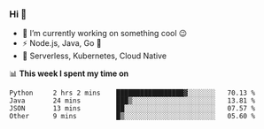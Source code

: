 ### Hi 👋

<!--
**nodejh/nodejh** is a ✨ _special_ ✨ repository because its `README.md` (this file) appears on your GitHub profile.

Here are some ideas to get you started:

- 🔭 I’m currently working on ...
- 🌱 I’m currently learning ...
- 👯 I’m looking to collaborate on ...
- 🤔 I’m looking for help with ...
- 💬 Ask me about ...
- 📫 How to reach me: ...
- 😄 Pronouns: ...
- ⚡ Fun fact: ...
-->

- 🔭 I’m currently working on something cool :wink:
- ⚡ Node.js, Java, Go :thought_balloon:
- 🤖 Serverless, Kubernetes, Cloud Native

📊 **This week I spent my time on**

<!--START_SECTION:waka-->

```text
Python     2 hrs 2 mins    █████████████████▓░░░░░░░   70.13 %
Java       24 mins         ███▒░░░░░░░░░░░░░░░░░░░░░   13.81 %
JSON       13 mins         ██░░░░░░░░░░░░░░░░░░░░░░░   07.57 %
Other      9 mins          █▒░░░░░░░░░░░░░░░░░░░░░░░   05.60 %
```

<!--END_SECTION:waka-->


<!--
:traffic_light: **Visitors**

![visitors](https://visitor-badge.glitch.me/badge?page_id=nodejh.nodejh)
-->
